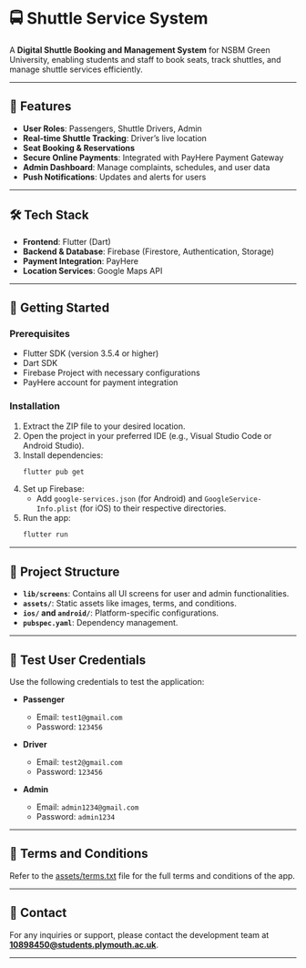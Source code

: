 # 🚍 Shuttle Service System

A **Digital Shuttle Booking and Management System** for NSBM Green University, enabling students and staff to book seats, track shuttles, and manage shuttle services efficiently.

---

## 📌 Features

- **User Roles**: Passengers, Shuttle Drivers, Admin
- **Real-time Shuttle Tracking**: Driver’s live location
- **Seat Booking & Reservations**
- **Secure Online Payments**: Integrated with PayHere Payment Gateway
- **Admin Dashboard**: Manage complaints, schedules, and user data
- **Push Notifications**: Updates and alerts for users

---

## 🛠️ Tech Stack

- **Frontend**: Flutter (Dart)
- **Backend & Database**: Firebase (Firestore, Authentication, Storage)
- **Payment Integration**: PayHere
- **Location Services**: Google Maps API

---

## 🚀 Getting Started

### Prerequisites

- Flutter SDK (version 3.5.4 or higher)
- Dart SDK
- Firebase Project with necessary configurations
- PayHere account for payment integration

### Installation

1. Extract the ZIP file to your desired location.
2. Open the project in your preferred IDE (e.g., Visual Studio Code or Android Studio).
3. Install dependencies:
   ```bash
   flutter pub get
   ```
4. Set up Firebase:
   - Add `google-services.json` (for Android) and `GoogleService-Info.plist` (for iOS) to their respective directories.
5. Run the app:
   ```bash
   flutter run
   ```

---

## 📂 Project Structure

- **`lib/screens`**: Contains all UI screens for user and admin functionalities.
- **`assets/`**: Static assets like images, terms, and conditions.
- **`ios/` and `android/`**: Platform-specific configurations.
- **`pubspec.yaml`**: Dependency management.

---

## 📝 Test User Credentials

Use the following credentials to test the application:

- **Passenger**

  - Email: `test1@gmail.com`
  - Password: `123456`

- **Driver**

  - Email: `test2@gmail.com`
  - Password: `123456`

- **Admin**
  - Email: `admin1234@gmail.com`
  - Password: `admin1234`

---

## 📝 Terms and Conditions

Refer to the [assets/terms.txt](assets/terms.txt) file for the full terms and conditions of the app.

---

## 📧 Contact

For any inquiries or support, please contact the development team at **10898450@students.plymouth.ac.uk**.

---
